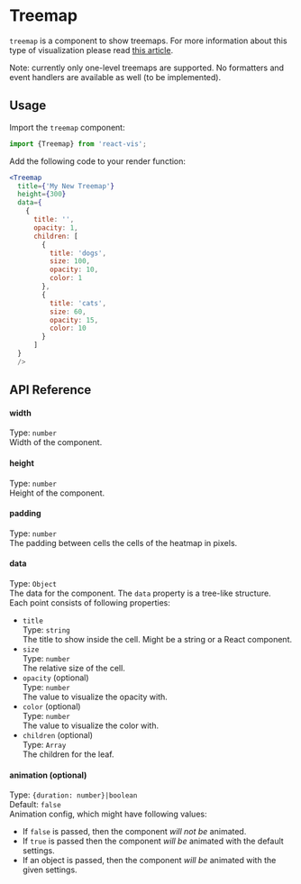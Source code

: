 # Treemap

`treemap` is a component to show treemaps. For more information about this type of visualization please read [this article](https://en.wikipedia.org/wiki/Treemapping).

Note: currently only one-level treemaps are supported. No formatters and event handlers are available as well (to be implemented).

## Usage

Import the `treemap` component:
```jsx
import {Treemap} from 'react-vis';
```

Add the following code to your render function:
```jsx
<Treemap
  title={'My New Treemap'}
  height={300}
  data={
    {
      title: '',
      opacity: 1,
      children: [
        {
          title: 'dogs',
          size: 100,
          opacity: 10,
          color: 1
        },
        {
          title: 'cats',
          size: 60,
          opacity: 15,
          color: 10
        }
      ]
  }
  />
```

## API Reference

#### width
Type: `number`  
Width of the component.

#### height
Type: `number`  
Height of the component.

#### padding
Type: `number`  
The padding between cells the cells of the heatmap in pixels.

#### data
Type: `Object`  
The data for the component. The `data` property is a tree-like structure.  
Each point consists of following properties:

* `title`  
  Type: `string`  
  The title to show inside the cell. Might be a string or a React component.
* `size`  
  Type: `number`  
  The relative size of the cell.
* `opacity` (optional)  
  Type: `number`  
  The value to visualize the opacity with.
* `color` (optional)  
  Type: `number`  
  The value to visualize the color with.
* `children` (optional)  
  Type: `Array`  
  The children for the leaf.


#### animation (optional)
Type: `{duration: number}|boolean`  
Default: `false`  
Animation config, which might have following values:

- If `false` is passed, then the component *will not be* animated.
- If `true` is passed then the component *will be* animated with the default settings.
- If an object is passed, then the component *will be* animated with the given settings.
